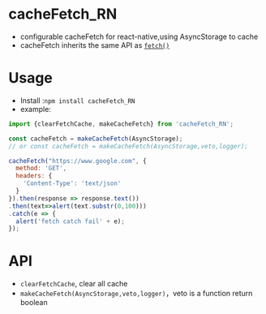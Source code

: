 # cacheFetch_RN

+ configurable cacheFetch for react-native,using AsyncStorage to cache 
+ cacheFetch inherits the same API as [`fetch()`](https://developer.mozilla.org/en-US/docs/Web/API/WindowOrWorkerGlobalScope/fetch)

# Usage
+ Install :`npm install cacheFetch_RN`
+ example:


```js
import {clearFetchCache, makeCacheFetch} from 'cacheFetch_RN';

const cacheFetch = makeCacheFetch(AsyncStorage);
// or const cacheFetch = makeCacheFetch(AsyncStorage,veto,logger);

cacheFetch("https://www.google.com", {
  method: 'GET',
  headers: {
    'Content-Type': 'text/json'
  }
}).then(response => response.text())
.then(text=>alert(text.substr(0,100)))
.catch(e => {
  alert('fetch catch fail' + e);
});
```

# API
+ `clearFetchCache`, clear all cache
+ `makeCacheFetch(AsyncStorage,veto,logger)`，veto is a function return boolean

